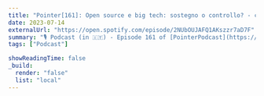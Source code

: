 ```yaml
---
title: "Pointer[161]: Open source e big tech: sostegno o controllo? - con Luca Palmieri , Vincenzo Palazzo e Lorenzo Sciandra"
date: 2023-07-14
externalUrl: "https://open.spotify.com/episode/2NUbOUJAFQ1AKszzr7aD7F"
summary: "🎙 Podcast (in 🇮🇹) - Episode 161 of [PointerPodcast](https://open.spotify.com/show/3XmDzcZv4rCIx1VpWrbrkh)"
tags: ["Podcast"]

showReadingTime: false
_build:
  render: "false"
  list: "local"
---
```

